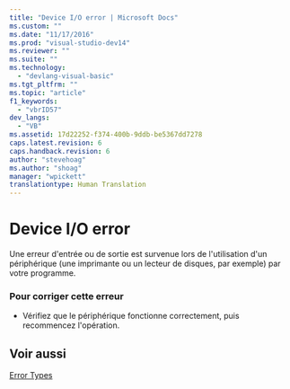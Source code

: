 ```yaml
---
title: "Device I/O error | Microsoft Docs"
ms.custom: ""
ms.date: "11/17/2016"
ms.prod: "visual-studio-dev14"
ms.reviewer: ""
ms.suite: ""
ms.technology: 
  - "devlang-visual-basic"
ms.tgt_pltfrm: ""
ms.topic: "article"
f1_keywords: 
  - "vbrID57"
dev_langs: 
  - "VB"
ms.assetid: 17d22252-f374-400b-9ddb-be5367dd7278
caps.latest.revision: 6
caps.handback.revision: 6
author: "stevehoag"
ms.author: "shoag"
manager: "wpickett"
translationtype: Human Translation
---
```

# Device I/O error
Une erreur d'entrée ou de sortie est survenue lors de l'utilisation d'un périphérique \(une imprimante ou un lecteur de disques, par exemple\) par votre programme.  
  
### Pour corriger cette erreur  
  
-   Vérifiez que le périphérique fonctionne correctement, puis recommencez l'opération.  
  
## Voir aussi  
 [Error Types](../../../visual-basic/programming-guide/language-features/error-types.md)